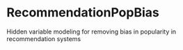 # RecommendationPopBias
Hidden variable modeling for removing bias in popularity in recommendation systems
